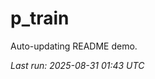 # p_train

Auto-updating README demo.

<!--START_SECTION:status-->
_Last run: 2025-08-31 01:43 UTC_
<!--END_SECTION:status-->



























































































































































































































































